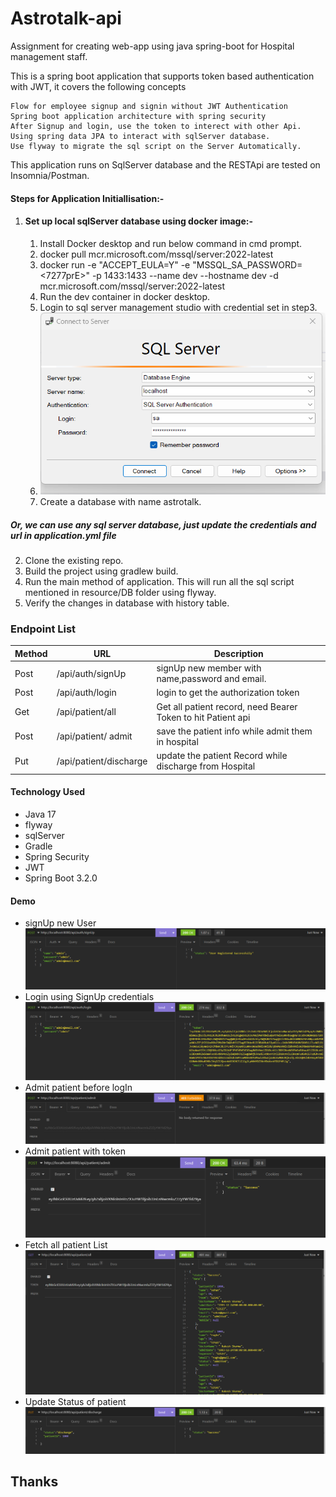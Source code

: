 # Astrotalk-api
Assignment for creating web-app using java spring-boot for Hospital management staff.

This is a spring boot application that supports token based authentication with JWT, it covers the following concepts

    Flow for employee signup and signin without JWT Authentication
    Spring boot application architecture with spring security
    After Signup and login, use the token to interect with other Api.
    Using spring data JPA to interact with sqlServer database.
    Use flyway to migrate the sql script on the Server Automatically.

This application runs on SqlServer database and the RESTApi are tested on Insomnia/Postman.

#### Steps for Application Initiallisation:-
 1. #### Set up local sqlServer database using docker image:-
    1. Install Docker desktop and run below command in cmd prompt.
    2. docker pull mcr.microsoft.com/mssql/server:2022-latest
    3. docker run -e "ACCEPT_EULA=Y" -e "MSSQL_SA_PASSWORD=<7277prE>" -p 1433:1433 --name dev --hostname dev -d  mcr.microsoft.com/mssql/server:2022-latest
    4. Run the dev container in docker desktop.
    5. Login to sql server management studio with credential set in step3.
    6. ![img.png](img.png)
    7. Create a database with name astrotalk.
 ##### Or, we can use any sql server database, just update the credentials and url in application.yml file
2. Clone the existing repo.
3. Build the project using gradlew build.
4. Run the main method of application. This will run all the sql script mentioned in resource/DB folder using flyway.
5. Verify the changes in database with history table.

### Endpoint List
| Method | URL                     | Description                                                  |
|--------|-------------------------|--------------------------------------------------------------|
| Post   | /api/auth/signUp        | signUp new member with name,password and email.              |
| Post   | /api/auth/login         | login to get the authorization token                         |
| Get    | /api/patient/all        | Get all patient record, need Bearer Token to hit Patient api |
| Post   | /api/patient/ admit     | save the patient info while admit them in hospital           |
| Put | /api/patient/discharge | update the patient Record while discharge from Hospital      |
 
#### Technology Used
- Java 17
- flyway
- sqlServer
- Gradle
- Spring Security
- JWT
- Spring Boot 3.2.0
#### Demo
+ signUp new User
![img_1.png](img_1.png)
+ Login using SignUp credentials
![img_2.png](img_2.png)
+ Admit patient before logIn
![img_3.png](img_3.png)
+ Admit patient with token
![img_4.png](img_4.png)
+ Fetch all patient List
![img_5.png](img_5.png)
+ Update Status of patient
![img_6.png](img_6.png)

## Thanks
